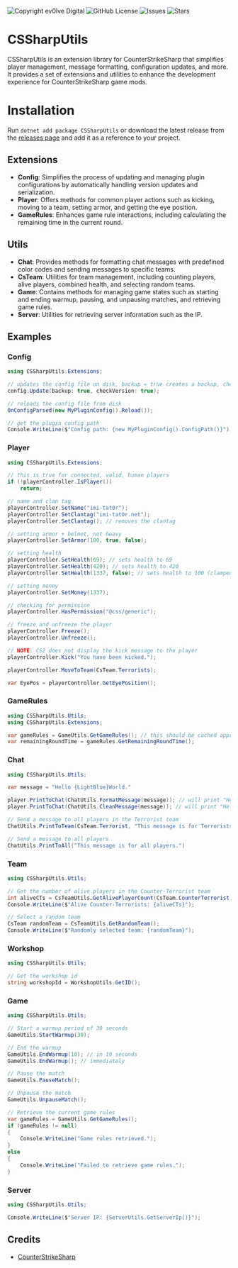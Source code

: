 ![Copyright ev0lve Digital](https://img.shields.io/badge/Copyright-ev0lve%20Digital-blue) ![GitHub License](https://img.shields.io/github/license/imi-tat0r/CSSharpUtils) ![Issues](https://img.shields.io/github/issues/imi-tat0r/CSSharpUtils) ![Stars](https://img.shields.io/github/stars/imi-tat0r/CSSharpUtils)

# CSSharpUtils
CSSharpUtils is an extension library for CounterStrikeSharp that simplifies player management, message formatting, configuration updates, and more. It provides a set of extensions and utilities to enhance the development experience for CounterStrikeSharp game mods.

# Installation
Run `dotnet add package CSSharpUtils` or download the latest release from the [releases page](https://github.com/imi-tat0r/CSSharpUtils/releases) and add it as a reference to your project.

## Extensions
- **Config**: Simplifies the process of updating and managing plugin configurations by automatically handling version updates and serialization.
- **Player**: Offers methods for common player actions such as kicking, moving to a team, setting armor, and getting the eye position.
- **GameRules**: Enhances game rule interactions, including calculating the remaining time in the current round.

## Utils
- **Chat**: Provides methods for formatting chat messages with predefined color codes and sending messages to specific teams.
- **CsTeam**: Utilities for team management, including counting players, alive players, combined health, and selecting random teams.
- **Game**: Contains methods for managing game states such as starting and ending warmup, pausing, and unpausing matches, and retrieving game rules.
- **Server**: Utilities for retrieving server information such as the IP.

## Examples

### Config

```csharp
using CSSharpUtils.Extensions;

// updates the config file on disk, backup = true creates a backup, checkVersion = true stops overwriting if configs are the same version
config.Update(backup: true, checkVersion: true);

// reloads the config file from disk
OnConfigParsed(new MyPluginConfig().Reload());

// get the plugin config path
Console.WriteLine($"Config path: {new MyPluginConfig().ConfigPath()}");
```

### Player
```csharp
using CSSharpUtils.Extensions;

// this is true for connected, valid, human players
if (!playerController.IsPlayer())
    return;

// name and clan tag
playerController.SetName("imi-tat0r");
playerController.SetClantag("imi-tat0r.net");
playerController.SetClantag(); // removes the clantag

// setting armor + helmet, not heavy
playerController.SetArmor(100, true, false);

// setting health
playerController.SetHealth(69); // sets health to 69 
playerController.SetHealth(420); // sets health to 420
playerController.SetHealth(1337, false); // sets health to 100 (clamped)

// setting money
playerController.SetMoney(1337);

// checking for permission
playerController.HasPermission("@css/generic");

// freeze and unfreeze the player
playerController.Freeze();
playerController.Unfreeze();

// NOTE: CS2 does not display the kick message to the player
playerController.Kick("You have been kicked.");

playerController.MoveToTeam(CsTeam.Terrorists);

var EyePos = playerController.GetEyePosition();
```

### GameRules
```csharp
using CSSharpUtils.Utils;
using CSSharpUtils.Extensions;

var gameRules = GameUtils.GetGameRules(); // this should be cached appropriately
var remainingRoundTime = gameRules.GetRemainingRoundTime();
```

### Chat
```csharp
using CSSharpUtils.Utils;

var message = "Hello {LightBlue}World."

player.PrintToChat(ChatUtils.FormatMessage(message)); // will print "Hello World" as a colored message
player.PrintToChat(ChatUtils.CleanMessage(message)); // will print "Hello World" in full white

// Send a message to all players in the Terrorist team
ChatUtils.PrintToTeam(CsTeam.Terrorist, "This message is for Terrorists only.");

// Send a message to all players
ChatUtils.PrintToAll("This message is for all players.")
```

### Team
```csharp
using CSSharpUtils.Utils;

// Get the number of alive players in the Counter-Terrorist team
int aliveCTs = CsTeamUtils.GetAlivePlayerCount(CsTeam.CounterTerrorist);
Console.WriteLine($"Alive Counter-Terrorists: {aliveCTs}");

// Select a random team
CsTeam randomTeam = CsTeamUtils.GetRandomTeam();
Console.WriteLine($"Randomly selected team: {randomTeam}");
```

### Workshop
```csharp
using CSSharpUtils.Utils;

// Get the workshop id
string workshopId = WorkshopUtils.GetID();
```

### Game
```csharp
using CSSharpUtils.Utils;

// Start a warmup period of 30 seconds
GameUtils.StartWarmup(30);

// End the warmup
GameUtils.EndWarmup(10); // in 10 seconds
GameUtils.EndWarmup(); // immediately

// Pause the match
GameUtils.PauseMatch();

// Unpause the match
GameUtils.UnpauseMatch();

// Retrieve the current game rules
var gameRules = GameUtils.GetGameRules();
if (gameRules != null)
{
    Console.WriteLine("Game rules retrieved.");
}
else
{
    Console.WriteLine("Failed to retrieve game rules.");
}
```

### Server
```csharp
using CSSharpUtils.Utils;

Console.WriteLine($"Server IP: {ServerUtils.GetServerIp()}");
```

## Credits
- [CounterStrikeSharp](https://github.com/roflmuffin/CounterStrikeSharp)
